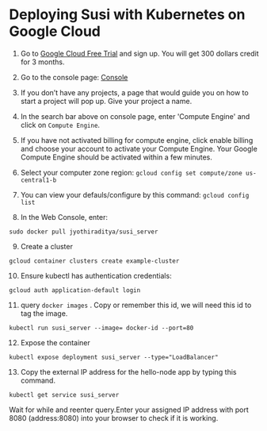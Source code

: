 # Deploying Susi with Kubernetes on Google Cloud


1. Go to [Google Cloud Free Trial](https://cloud.google.com/free-trial/) and sign up. You will get 300 dollars credit for 3 months.


2. Go to the console page: [Console](https://console.cloud.google.com/home)


3. If you don’t have any projects, a page that would guide you on how to start a project will pop up. Give your project a name.


4. In the search bar above on console page, enter 'Compute Engine' and click on ```Compute Engine```. 


5. If you have not activated billing for compute engine, click enable billing and choose your account to activate your Compute Engine. Your Google Compute Engine should be activated within a few minutes.

6. Select your computer zone region:
``` gcloud config set compute/zone us-central1-b ```

7. You can view your defauls/configure by this command:
```gcloud config list```

8. In the Web Console, enter:

```
sudo docker pull jyothiraditya/susi_server
```

9. Create a cluster

```gcloud container clusters create example-cluster```


10. Ensure kubectl has authentication credentials:

```gcloud auth application-default login```

11. query ```docker images``` . Copy or remember this id, we will need this id to tag the image.

```kubectl run susi_server --image= docker-id --port=80```

12. Expose the container

```kubectl expose deployment susi_server --type="LoadBalancer"```

13. Copy the external IP address for the hello-node app by typing this command.

```kubectl get service susi_server```

Wait for while and reenter query.Enter your assigned IP address with port 8080 (address:8080) into your browser to check if it is working.
